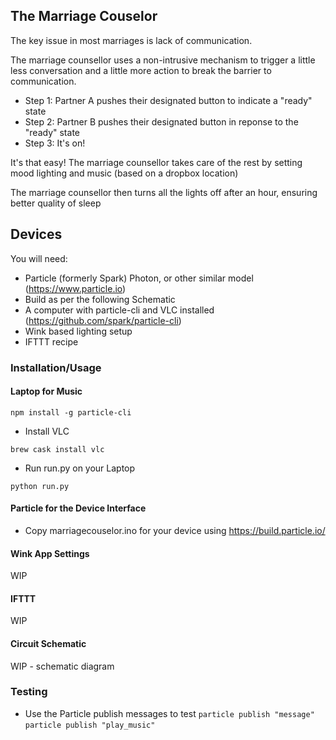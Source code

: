 ## The Marriage Couselor

The key issue in most marriages is lack of communication.

The marriage counsellor uses a non-intrusive mechanism to trigger a little less conversation and a little more action to break the barrier to communication.

- Step 1: Partner A pushes their designated button to indicate a "ready" state
- Step 2: Partner B pushes their designated button in reponse to the "ready" state
- Step 3: It's on!

It's that easy! The marriage counsellor takes care of the rest by setting mood lighting and music (based on a dropbox location)

The marriage counsellor then turns all the lights off after an hour, ensuring better quality of sleep

## Devices

You will need:
- Particle (formerly Spark) Photon, or other similar model (https://www.particle.io)
- Build as per the following Schematic
- A computer with particle-cli and VLC installed (https://github.com/spark/particle-cli)
- Wink based lighting setup
- IFTTT recipe

### Installation/Usage
#### Laptop for Music
`npm install -g particle-cli`
- Install VLC

`brew cask install vlc`

- Run run.py on your Laptop
 
`python run.py`

#### Particle for the Device Interface
- Copy marriagecouselor.ino for your device using https://build.particle.io/

#### Wink App Settings
WIP

#### IFTTT
WIP

#### Circuit Schematic
WIP - schematic diagram

### Testing
- Use the Particle publish messages to test
```particle publish "message"```
```particle publish "play_music"```
